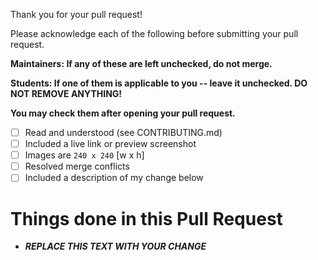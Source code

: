 Thank you for your pull request!

Please acknowledge each of the following before submitting your pull request.

**Maintainers: If any of these are left unchecked, do not merge.**

**Students: If one of them is applicable to you -- leave it unchecked. DO NOT REMOVE ANYTHING!**

**You may check them after opening your pull request.**

- [ ] Read and understood (see CONTRIBUTING.md)
- [ ] Included a live link or preview screenshot
- [ ] Images are `240 x 240` [w x h]
- [ ] Resolved merge conflicts
- [ ] Included a description of my change below

# Things done in this Pull Request

- **_REPLACE THIS TEXT WITH YOUR CHANGE_**
